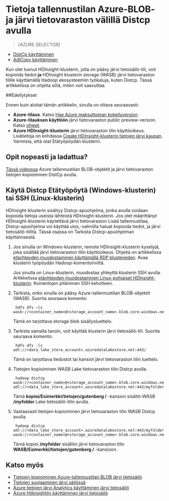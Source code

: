 <properties
   pageTitle="Kopioi tiedot ja sieltä pois WASB Lake tietovaraston käyttämällä Distcp | Microsoft Azure"
   description="Kopioi tiedot ja tallennustilaa Azure-BLOB sieltä järvi tietovaraston Distcp-työkalun avulla"
   services="data-lake-store"
   documentationCenter=""
   authors="nitinme"
   manager="jhubbard"
   editor="cgronlun"/>

<tags
   ms.service="data-lake-store"
   ms.devlang="na"
   ms.topic="article"
   ms.tgt_pltfrm="na"
   ms.workload="big-data"
   ms.date="10/28/2016"
   ms.author="nitinme"/>

# <a name="use-distcp-to-copy-data-between-azure-storage-blobs-and-data-lake-store"></a>Tietoja tallennustilan Azure-BLOB- ja järvi tietovaraston välillä Distcp avulla

> [AZURE.SELECTOR]
- [DistCp käyttäminen](data-lake-store-copy-data-wasb-distcp.md)
- [AdlCopy käyttäminen](data-lake-store-copy-data-azure-storage-blob.md)


Kun olet luonut HDInsight-klusterin, jolla on pääsy järvi tietosäilö-tili, voit kopioida tiedot **ja** HDInsight klusterin storage (WASB) järvi tietovaraston tilille käyttämällä Hadoop ekosysteemiin työkaluja, kuten Distcp. Tässä artikkelissa on ohjeita siitä, miten voit saavuttaa.

##<a name="prerequisites"></a>Edellytykset

Ennen kuin aloitat tämän artikkelin, sinulla on oltava seuraavasti:

- **Azure-tilaus**. Katso [Hae Azure maksuttoman kokeiluversion](https://azure.microsoft.com/pricing/free-trial/).
- **Azure-tilauksen käyttöön** järvi tietovaraston public preview-version. Katso [ohjeet](data-lake-store-get-started-portal.md#signup).
- **Azure HDInsight-klusterin** järvi tietovaraston tilin käyttöoikeus. Lisätietoja on kohdassa [Create HDInsight-klusterin tietojen järvi kaupan](data-lake-store-hdinsight-hadoop-use-portal.md). Varmista, että otat Etätyöpöydän klusterin.

## <a name="do-you-learn-fast-with-videos"></a>Opit nopeasti ja ladattua?

[Tässä videossa](https://mix.office.com/watch/1liuojvdx6sie) Azure tallennustilan BLOB-objektit ja järvi tietovaraston tietojen kopioiminen DistCp avulla.

## <a name="use-distcp-from-remote-desktop-windows-cluster-or-ssh-linux-cluster"></a>Käytä Distcp Etätyöpöytä (Windows-klusterin) tai SSH (Linux-klusterin)

HDInsight-klusterin sisältyy Distcp-apuohjelma, jonka avulla voidaan kopioida tietoja useista lähteistä HDInsight-klusterin. Jos olet määrittänyt HDInsight-klusterin käytettävä järvi tietovaraston Lisää tallennustilaa, Distcp-apuohjelma voi käyttää ulos,-valmiilla haluat kopioida tiedot, ja järvi tietosäilö-tililtä. Tässä osassa on Tarkista Distcp-apuohjelman käyttämisestä.

1. Jos sinulla on Windows-klusterin, remote HDInsight-klusterin kyselyjä, joka sisältää järvi tietovaraston tilin käyttöoikeus. Ohjeita on artikkelissa [etäyhteyden muodostaminen käyttämällä RDP klustereiden](../hdinsight/hdinsight-administer-use-management-portal.md#connect-to-clusters-using-rdp). Avaa klusterin työpöydän Hadoop-komentoriviltä.

    Jos sinulla on Linux-klusterin, muodostaa yhteyttä klusterin SSH avulla. Artikkelissa [etäyhteyden muodostaminen Linux-pohjaiset HDInsight-klusterin](../hdinsight/hdinsight-hadoop-linux-use-ssh-unix.md#connect-to-a-linux-based-hdinsight-cluster). Komentojen pitäminen SSH kehotteen.

3. Tarkista, onko sinulla on pääsy Azure-tallennustilan BLOB-objektit (WASB). Suorita seuraava komento:

        hdfs dfs –ls wasb://<container_name>@<storage_account_name>.blob.core.windows.net/

    Tämä on tarjottava storage blob sisällysluettelo.

4. Tarkista samalla tavoin, voit käyttää klusterin järvi tietosäilö-tili. Suorita seuraava komento:

        hdfs dfs -ls adl://<data_lake_store_account>.azuredatalakestore.net:443/

    Tämä on tarjottava tiedostot tai kansiot järvi tietovaraston tilin luettelo.

5. Tietojen kopioiminen WASB Lake tietovaraston tilin Distcp avulla.

        hadoop distcp wasb://<container_name>@<storage_account_name>.blob.core.windows.net/example/data/gutenberg adl://<data_lake_store_account>.azuredatalakestore.net:443/myfolder

    Tämä **kopioi/Esimerkki/tietojen/gutenberg /** -kansion sisältö-WASB **/myfolder** Lake tietosäilö-tilin avulla.

6. Vastaavasti tietojen kopioiminen järvi tietovaraston tilin WASB Distcp avulla.

        hadoop distcp adl://<data_lake_store_account>.azuredatalakestore.net:443/myfolder wasb://<container_name>@<storage_account_name>.blob.core.windows.net/example/data/gutenberg

    Tämä kopioi **/myfolder** sisällön järvi tietovaraston tilin **WASB/Esimerkki/tietojen/gutenberg /** -kansioon.

## <a name="see-also"></a>Katso myös

- [Tietojen kopioiminen Azure-tallennustilan BLOB järvi tietosäilö](data-lake-store-copy-data-azure-storage-blob.md)
- [Tietojen suojaaminen järvi säilössä](data-lake-store-secure-data.md)
- [Azure tietojen järvi Analytics käyttäminen järvi tietosäilö](../data-lake-analytics/data-lake-analytics-get-started-portal.md)
- [Azure Hdinsightiin käyttäminen järvi tietosäilö](data-lake-store-hdinsight-hadoop-use-portal.md)
